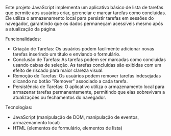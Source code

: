 Este projeto JavaScript implementa um aplicativo básico de lista de tarefas que permite aos usuários criar, gerenciar e marcar tarefas como concluídas. Ele utiliza o armazenamento local para persistir tarefas em sessões do navegador, garantindo que os dados permaneçam acessíveis mesmo após a atualização da página.

Funcionalidades:

- Criação de Tarefas: Os usuários podem facilmente adicionar novas tarefas inserindo um título e enviando o formulário.
- Conclusão de Tarefas: As tarefas podem ser marcadas como concluídas usando caixas de seleção. As tarefas concluídas são exibidas com um efeito de riscado para maior clareza visual.
- Remoção de Tarefas: Os usuários podem remover tarefas indesejadas clicando no botão "Remover" associado a cada tarefa.
- Persistência de Tarefas: O aplicativo utiliza o armazenamento local para armazenar tarefas permanentemente, permitindo que elas sobrevivam a atualizações ou fechamentos do navegador.
  
Tecnologias:

- JavaScript (manipulação de DOM, manipulação de eventos, armazenamento local)
- HTML (elementos de formulário, elementos de lista)
